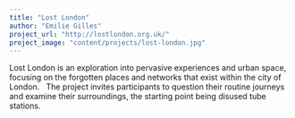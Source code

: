 ```yaml
---
title: "Lost London"
author: "Emilie Gilles"
project_url: "http://lostlondon.org.uk/"
project_image: "content/projects/lost-london.jpg"
---
```


Lost London is an exploration into pervasive experiences and urban space, focusing on the forgotten places and networks that exist within the city of London.   The project invites participants to question their routine journeys and examine their surroundings, the starting point being disused tube stations.

